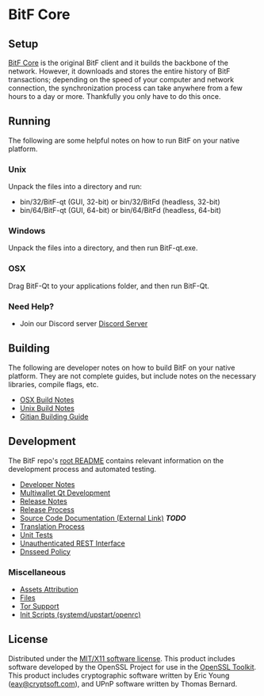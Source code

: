 BitF Core
=====================

Setup
---------------------
[BitF Core](http://bitf.cc) is the original BitF client and it builds the backbone of the network. However, it downloads and stores the entire history of BitF transactions; depending on the speed of your computer and network connection, the synchronization process can take anywhere from a few hours to a day or more. Thankfully you only have to do this once.

Running
---------------------
The following are some helpful notes on how to run BitF on your native platform.

### Unix

Unpack the files into a directory and run:

- bin/32/BitF-qt (GUI, 32-bit) or bin/32/BitFd (headless, 32-bit)
- bin/64/BitF-qt (GUI, 64-bit) or bin/64/BitFd (headless, 64-bit)

### Windows

Unpack the files into a directory, and then run BitF-qt.exe.

### OSX

Drag BitF-Qt to your applications folder, and then run BitF-Qt.

### Need Help?

* Join our Discord server [Discord Server](https://discord.gg/ZC7b5p)

Building
---------------------
The following are developer notes on how to build BitF on your native platform. They are not complete guides, but include notes on the necessary libraries, compile flags, etc.

- [OSX Build Notes](build-osx.md)
- [Unix Build Notes](build-unix.md)
- [Gitian Building Guide](gitian-building.md)

Development
---------------------
The BitF repo's [root README](https://github.com/BitF/BitF/blob/master/README.md) contains relevant information on the development process and automated testing.

- [Developer Notes](developer-notes.md)
- [Multiwallet Qt Development](multiwallet-qt.md)
- [Release Notes](release-notes.md)
- [Release Process](release-process.md)
- [Source Code Documentation (External Link)](https://dev.visucore.com/bitcoin/doxygen/) ***TODO***
- [Translation Process](translation_process.md)
- [Unit Tests](unit-tests.md)
- [Unauthenticated REST Interface](REST-interface.md)
- [Dnsseed Policy](dnsseed-policy.md)

### Miscellaneous
- [Assets Attribution](assets-attribution.md)
- [Files](files.md)
- [Tor Support](tor.md)
- [Init Scripts (systemd/upstart/openrc)](init.md)

License
---------------------
Distributed under the [MIT/X11 software license](http://www.opensource.org/licenses/mit-license.php).
This product includes software developed by the OpenSSL Project for use in the [OpenSSL Toolkit](https://www.openssl.org/). This product includes
cryptographic software written by Eric Young ([eay@cryptsoft.com](mailto:eay@cryptsoft.com)), and UPnP software written by Thomas Bernard.
